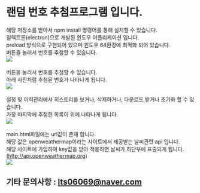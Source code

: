# 랜덤 번호 추첨프로그램 입니다.
해당 저장소를 받아서 npm install 명령어를 통해 설치할 수 있습니다.<br>
일렉트론(electron)으로 개발된 윈도우 어플리케이션 입니다.<br>
preload 방식으로 구현되어 있으며 윈도우 64환경에 최적화 되어 있습니다.<br>
버튼을 눌러서 번호를 추첨할 수 있습니다.<br>
<img src="https://user-images.githubusercontent.com/17187262/148720650-42c24fc6-9341-410a-9c83-4fe3159080a8.PNG" />
<br>
<br>
버튼을 눌러서 번호를 추첨할 수 있습니다.<br>
아래 사진처럼 추첨된 번호가 나타나게 됩니다.<br>
<img src="https://user-images.githubusercontent.com/17187262/148720667-e6aa5c92-5edc-418a-9761-6568ac3e27a5.PNG" />
<br>
<br> 
설정 및 이력관리에서 히스토리를 보거나, 삭제하거나, 다운로드 받거나 초기화 할 수 있습니다.<br>
가장 마지막에 추첨한 목록이 위에 나타나게 됩니다.<br>
<img src="https://user-images.githubusercontent.com/17187262/148720667-e6aa5c92-5edc-418a-9761-6568ac3e27a5.PNG" />
<br>
<br> 
main.html파일에는 url값이 존재 합니다.<br>
해당 값은 openweathermap이라는 사이트에서 제공받는 날씨관련 api 입니다.<br>
해당 사이트에 가입하여 key값을 받아 적용하면 날씨가 하단부에 표출되게 됩니다. (http://api.openweathermap.org)<br>
<img src="https://user-images.githubusercontent.com/17187262/148720774-46b6f2c1-5c99-4a3e-a92c-587669480c2b.PNG" />
<br>
## 기타 문의사항 : lts06069@naver.com
